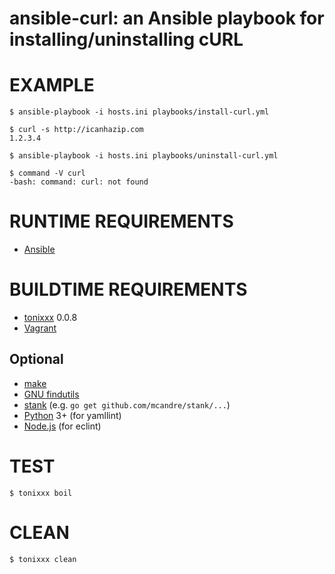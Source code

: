 # ansible-curl: an Ansible playbook for installing/uninstalling cURL

# EXAMPLE

```console
$ ansible-playbook -i hosts.ini playbooks/install-curl.yml

$ curl -s http://icanhazip.com
1.2.3.4

$ ansible-playbook -i hosts.ini playbooks/uninstall-curl.yml

$ command -V curl
-bash: command: curl: not found
```

# RUNTIME REQUIREMENTS

* [Ansible](https://www.ansible.com/)

# BUILDTIME REQUIREMENTS

* [tonixxx](https://github.com/mcandre/tonixxx) 0.0.8
* [Vagrant](https://www.vagrantup.com/)

## Optional

* [make](https://www.gnu.org/software/make/)
* [GNU findutils](https://www.gnu.org/software/findutils/)
* [stank](https://github.com/mcandre/stank) (e.g. `go get github.com/mcandre/stank/...`)
* [Python](https://www.python.org) 3+ (for yamllint)
* [Node.js](https://nodejs.org/en/) (for eclint)

# TEST

```console
$ tonixxx boil
```

# CLEAN

```console
$ tonixxx clean
```
